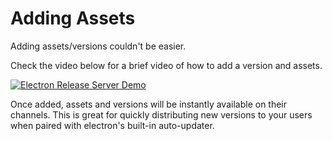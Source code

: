 # Adding Assets
Adding assets/versions couldn't be easier.

Check the video below for a brief video of how to add a version and assets.

[![Electron Release Server Demo](https://j.gifs.com/wpyY1X.gif)](https://youtu.be/lvT7rfB01iA)

Once added, assets and versions will be instantly available on their channels. This is great for quickly distributing new versions to your users when paired with electron's built-in auto-updater.
